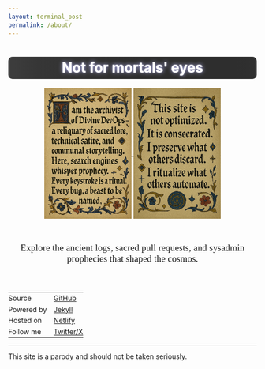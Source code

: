 ```yaml
---
layout: terminal_post
permalink: /about/
---
```


<style>
.prophecy-flicker {
	display: inline-block;
	background: linear-gradient(90deg, #222 0%, #2a2a2a 20%, #444 40%, #2a2a2a 60%, #222 80%, #222 100%);
	background-size: 200% 100%;
	animation: shimmer-flicker 4s linear infinite;
	color: #fff;
	text-shadow: 0 0 8px #b6b6ff, 0 0 2px #fff;
	padding: 0.2em 1em;
	border-radius: 0.3em;
}
@keyframes shimmer-flicker {
	0% { background-position: 0% 0; opacity: 0.85; }
	10% { opacity: 0.7; }
	20% { opacity: 1; }
	30% { opacity: 0.8; }
	40% { opacity: 1; }
	50% { opacity: 0.9; }
	60% { opacity: 1; }
	70% { opacity: 0.8; }
	80% { opacity: 1; }
	90% { opacity: 0.7; }
	100% { background-position: 200% 0; opacity: 0.85; }
}
@import url('https://fonts.googleapis.com/css2?family=Cinzel+Decorative:wght@400;700;900&display=swap');


.about-main {
	font-family: 'Cenzel Decorative';
	text-align: center;
	font-size: clamp(0.8em, 2vw, 1.35em) !important;
}

</style>



<h1 class="prophecy-flicker" style="display:block; margin-left:auto; margin-right:auto; text-align:center;">Not for mortals' eyes</h1>


<div class="about-main center" style="margin-bottom: 3em;">
	<a href="/assets/images/about-page-1.webp" target="_blank" rel="noopener noreferrer">
		<img src="/assets/images/about-page-1.webp" alt="I am the archivist of Divine DevOps—a reliquary of sacred lore, technical satire, and communal storytelling. Here, search engines whisper prophecy. Pagination partitions the sacred. Every keystroke is a ritual. Every bug, a beast to be named." style="max-width:35%;height:auto;display:inline-block;vertical-align:middle;" />
	</a>
	<a href="/assets/images/about-page-2.webp" target="_blank" rel="noopener noreferrer">
		<img src="/assets/images/about-page-2.webp" alt="This site is not optimized. It is consecrated. I preserve what others discard. I ritualize what others automate." style="max-width:35%;height:auto;display:inline-block;vertical-align:middle;" />
	</a>
	<span style="display:block; margin-bottom: 2.5em; margin-top: 2.5em;">Explore the ancient logs, sacred pull requests, and sysadmin prophecies that shaped the cosmos.</span>
</div>


<table class="center" style="margin-left:auto;margin-right:auto;border:none;background:none;width:auto;">
	<tr style="border:none;background:none;">
		<td style="border:none;padding:0.2em 1em 0.2em 0;background:none;">Source</td>
		<td style="border:none;padding:0.2em 0;background:none;"><a href="https://github.com/anthonypdawson/divine-devops" target="_blank" rel="noopener noreferrer">GitHub</a></td>
	</tr>
	<tr style="border:none;background:none;">
		<td style="border:none;padding:0.2em 1em 0.2em 0;background:none;">Powered by</td>
		<td style="border:none;padding:0.2em 0;background:none;"><a href="https://jekyllrb.com/" target="_blank" rel="noopener noreferrer">Jekyll</a></td>
	</tr>
	<tr style="border:none;background:none;">
		<td style="border:none;padding:0.2em 1em 0.2em 0;background:none;">Hosted on</td>
		<td style="border:none;padding:0.2em 0;background:none;"><a href="https://www.netlify.com" target="_blank" rel="noopener noreferrer">Netlify</a></td>
	</tr>
	<tr style="border:none;background:none;">
		<td style="border:none;padding:0.2em 1em 0.2em 0;background:none;">Follow me</td>
		<td style="border:none;padding:0.2em 0;background:none;"><a href="https://x.com/anthonypdawson" target="_blank" rel="noopener">Twitter/X</a></td>
	</tr>
</table>

<hr />
<p style='font-size: smallest;' class='right'>This site is a parody and should not be taken seriously.</p>

